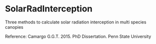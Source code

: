 SolarRadInterception
====================

Three methods to calculate solar radiation interception in multi species canopies

Reference: Camargo G.G.T. 2015. PhD Dissertation. Penn State University
